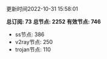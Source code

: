 更新时间2022-10-31 15:58:01

**总订阅: 73**
**总节点: 2252**
**有效节点: 746**
- ss节点: 386
- v2ray节点: 250
- trojan节点: 110
